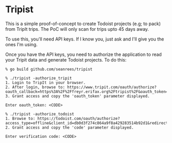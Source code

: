 # Tripist

This is a simple proof-of-concept to create Todoist projects (e.g; to
pack) from TripIt trips. The PoC will only scan for trips upto 45 days
away.

To use this, you'll need API keys. If I know you, just ask and I'll give
you the ones I'm using.

Once you have the API keys, you need to authorize the application to read
your Tripit data and generate Todoist projects. To do this:
```
% go build github.com/seanrees/tripist

% ./tripist -authorize_tripit
1. Login to TripIt in your browser.
2. After login, browse to: https://www.tripit.com/oauth/authorize?oauth_callback=https%3A%2F%2Ffreyr.erifax.org%2Ftripist%2F&oauth_token=605dc50e77b8e232badffd42a353df15f6e9a598
3. Grant access and copy the 'oauth_token' parameter displayed.

Enter oauth_token: <CODE>

% ./tripist -authorize_todoist
1. Browse to: https://todoist.com/oauth/authorize?access_type=offline&client_id=db0d3f274c864a9f8a429283514b92d1&redirect_uri=https%3A%2F%2Ffreyr.erifax.org%2Ftripist%2F&response_type=code&scope=data%3Aread_write%2Cdata%3Adelete%2Cproject%3Adelete&state=erifax
2. Grant access and copy the 'code' parameter displayed.

Enter verification code: <CODE>
```

